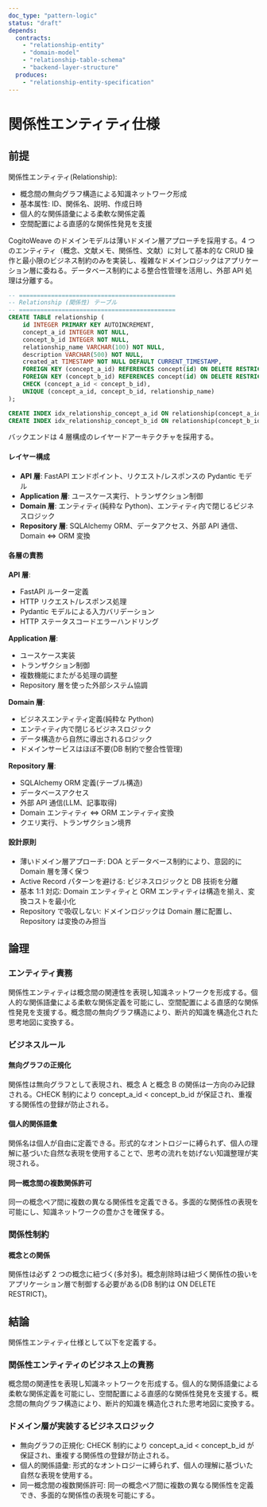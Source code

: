 ```yaml
---
doc_type: "pattern-logic"
status: "draft"
depends:
  contracts:
    - "relationship-entity"
    - "domain-model"
    - "relationship-table-schema"
    - "backend-layer-structure"
  produces:
    - "relationship-entity-specification"
---
```


# 関係性エンティティ仕様

## 前提

<!-- PREMISE_BEGIN: relationship-entity -->

関係性エンティティ(Relationship):

- 概念間の無向グラフ構造による知識ネットワーク形成
- 基本属性: ID、関係名、説明、作成日時
- 個人的な関係語彙による柔軟な関係定義
- 空間配置による直感的な関係性発見を支援

<!-- PREMISE_END: relationship-entity -->

<!-- PREMISE_BEGIN: domain-model -->

CogitoWeave のドメインモデルは薄いドメイン層アプローチを採用する。4 つのエンティティ（概念、文献メモ、関係性、文献）に対して基本的な CRUD 操作と最小限のビジネス制約のみを実装し、複雑なドメインロジックはアプリケーション層に委ねる。データベース制約による整合性管理を活用し、外部 API 処理は分離する。

<!-- PREMISE_END: domain-model -->

<!-- PREMISE_BEGIN: relationship-table-schema -->

```sql
-- ============================================
-- Relationship (関係性) テーブル
-- ============================================
CREATE TABLE relationship (
    id INTEGER PRIMARY KEY AUTOINCREMENT,
    concept_a_id INTEGER NOT NULL,
    concept_b_id INTEGER NOT NULL,
    relationship_name VARCHAR(100) NOT NULL,
    description VARCHAR(500) NOT NULL,
    created_at TIMESTAMP NOT NULL DEFAULT CURRENT_TIMESTAMP,
    FOREIGN KEY (concept_a_id) REFERENCES concept(id) ON DELETE RESTRICT,
    FOREIGN KEY (concept_b_id) REFERENCES concept(id) ON DELETE RESTRICT,
    CHECK (concept_a_id < concept_b_id),
    UNIQUE (concept_a_id, concept_b_id, relationship_name)
);

CREATE INDEX idx_relationship_concept_a_id ON relationship(concept_a_id);
CREATE INDEX idx_relationship_concept_b_id ON relationship(concept_b_id);
```

<!-- PREMISE_END: relationship-table-schema -->

<!-- PREMISE_BEGIN: backend-layer-structure -->

バックエンドは 4 層構成のレイヤードアーキテクチャを採用する。

#### レイヤー構成

- **API 層**: FastAPI エンドポイント、リクエスト/レスポンスの Pydantic モデル
- **Application 層**: ユースケース実行、トランザクション制御
- **Domain 層**: エンティティ(純粋な Python)、エンティティ内で閉じるビジネスロジック
- **Repository 層**: SQLAlchemy ORM、データアクセス、外部 API 通信、Domain ⇔ ORM 変換

#### 各層の責務

**API 層**:

- FastAPI ルーター定義
- HTTP リクエスト/レスポンス処理
- Pydantic モデルによる入力バリデーション
- HTTP ステータスコードエラーハンドリング

**Application 層**:

- ユースケース実装
- トランザクション制御
- 複数機能にまたがる処理の調整
- Repository 層を使った外部システム協調

**Domain 層**:

- ビジネスエンティティ定義(純粋な Python)
- エンティティ内で閉じるビジネスロジック
- データ構造から自然に導出されるロジック
- ドメインサービスはほぼ不要(DB 制約で整合性管理)

**Repository 層**:

- SQLAlchemy ORM 定義(テーブル構造)
- データベースアクセス
- 外部 API 通信(LLM、記事取得)
- Domain エンティティ ⇔ ORM エンティティ変換
- クエリ実行、トランザクション境界

#### 設計原則

- 薄いドメイン層アプローチ: DOA とデータベース制約により、意図的に Domain 層を薄く保つ
- Active Record パターンを避ける: ビジネスロジックと DB 技術を分離
- 基本 1:1 対応: Domain エンティティと ORM エンティティは構造を揃え、変換コストを最小化
- Repository で吸収しない: ドメインロジックは Domain 層に配置し、Repository は変換のみ担当

<!-- PREMISE_END: backend-layer-structure -->

## 論理

### エンティティ責務

関係性エンティティは概念間の関連性を表現し知識ネットワークを形成する。個人的な関係語彙による柔軟な関係定義を可能にし、空間配置による直感的な関係性発見を支援する。概念間の無向グラフ構造により、断片的知識を構造化された思考地図に変換する。

### ビジネスルール

#### 無向グラフの正規化

関係性は無向グラフとして表現され、概念 A と概念 B の関係は一方向のみ記録される。CHECK 制約により concept_a_id < concept_b_id が保証され、重複する関係性の登録が防止される。

#### 個人的関係語彙

関係名は個人が自由に定義できる。形式的なオントロジーに縛られず、個人の理解に基づいた自然な表現を使用することで、思考の流れを妨げない知識整理が実現される。

#### 同一概念間の複数関係許可

同一の概念ペア間に複数の異なる関係性を定義できる。多面的な関係性の表現を可能にし、知識ネットワークの豊かさを確保する。

### 関係性制約

#### 概念との関係

関係性は必ず 2 つの概念に紐づく(多対多)。概念削除時は紐づく関係性の扱いをアプリケーション層で制御する必要がある(DB 制約は ON DELETE RESTRICT)。

## 結論

<!-- GLOBAL_CONCLUSION_BEGIN: relationship-entity-specification -->

関係性エンティティ仕様として以下を定義する。

### 関係性エンティティのビジネス上の責務

概念間の関連性を表現し知識ネットワークを形成する。個人的な関係語彙による柔軟な関係定義を可能にし、空間配置による直感的な関係性発見を支援する。概念間の無向グラフ構造により、断片的知識を構造化された思考地図に変換する。

### ドメイン層が実装するビジネスロジック

- 無向グラフの正規化: CHECK 制約により concept_a_id < concept_b_id が保証され、重複する関係性の登録が防止される。
- 個人的関係語彙: 形式的なオントロジーに縛られず、個人の理解に基づいた自然な表現を使用する。
- 同一概念間の複数関係許可: 同一の概念ペア間に複数の異なる関係性を定義でき、多面的な関係性の表現を可能にする。

<!-- GLOBAL_CONCLUSION_END: relationship-entity-specification -->
